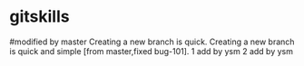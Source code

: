 # gitskills
#modified by master
Creating a new branch is quick.
Creating a new branch is quick and simple [from master,fixed bug-101].
1 add by ysm
2 add by ysm
